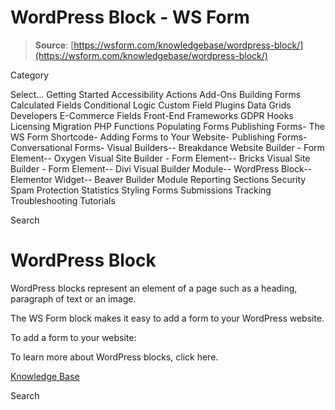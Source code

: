 # WordPress Block - WS Form

> **Source**: [https://wsform.com/knowledgebase/wordpress-block/](https://wsform.com/knowledgebase/wordpress-block/)


Category

Select...
 Getting Started Accessibility Actions Add-Ons Building Forms Calculated Fields Conditional Logic Custom Field Plugins Data Grids Developers E-Commerce Fields Front-End Frameworks GDPR Hooks Licensing Migration PHP Functions Populating Forms Publishing Forms- The WS Form Shortcode- Adding Forms to Your Website- Publishing Forms- Conversational Forms- Visual Builders-- Breakdance Website Builder - Form Element-- Oxygen Visual Site Builder - Form Element-- Bricks Visual Site Builder - Form Element-- Divi Visual Builder Module-- WordPress Block-- Elementor Widget-- Beaver Builder Module Reporting Sections Security Spam Protection Statistics Styling Forms Submissions Tracking Troubleshooting Tutorials

Search

# WordPress Block

WordPress blocks represent an element of a page such as a heading, paragraph of text or an image.

The WS Form block makes it easy to add a form to your WordPress website.

To add a form to your website:

To learn more about WordPress blocks, click here.

 

[Knowledge Base](https://wsform.com/knowledgebase/)

Search

